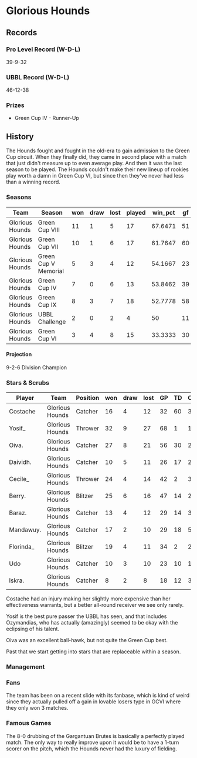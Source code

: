 # Glorious Hounds

## Records

### Pro Level Record (W-D-L)

39-9-32

### UBBL Record (W-D-L)

46-12-38

### Prizes

* Green Cup IV - Runner-Up 

## History

The Hounds fought and fought in the old-era to gain admission to the Green Cup circuit. When they finally did, they came in second place with a match that just didn't measure up to even average play. And then it was the last season to be played. The Hounds couldn't make their new lineup of rookies play worth a damn in Green Cup VI, but since then they've never had less than a winning record.

### Seasons

| Team            | Season               | won  | draw | lost | played | win_pct | gf   | ga   | cas  | tcdiff | ff   |
|-----------------|----------------------|------|------|------|--------|---------|------|------|------|--------|------|
| Glorious Hounds | Green Cup VIII       |   11 |    1 |    5 |     17 | 67.6471 |   51 |   27 |   11 |    -20 |    2 |
| Glorious Hounds | Green Cup VII        |   10 |    1 |    6 |     17 | 61.7647 |   60 |   37 |   16 |    -18 |    3 |
| Glorious Hounds | Green Cup V Memorial |    5 |    3 |    4 |     12 | 54.1667 |   23 |   16 |   14 |     -6 |   -2 |
| Glorious Hounds | Green Cup IV         |    7 |    0 |    6 |     13 | 53.8462 |   39 |   35 |   14 |     -9 |    0 |
| Glorious Hounds | Green Cup IX         |    8 |    3 |    7 |     18 | 52.7778 |   58 |   49 |   14 |    -22 |   -1 |
| Glorious Hounds | UBBL Challenge       |    2 |    0 |    2 |      4 |      50 |   11 |   12 |    2 |     -8 |    1 |
| Glorious Hounds | Green Cup VI         |    3 |    4 |    8 |     15 | 33.3333 |   30 |   33 |   15 |    -13 |    1 |

#### Projection

9-2-6 Division Champion

### Stars & Scrubs

| Player       | Team        | Position  | won  | draw | lost | GP   | TD   | Comp | Ints | BH   | SI   | Ki   | MVP  | SPP  |
|--------------|-------------|---------------|------|------|------|------|------|------|------|------|------|------|------|------|
| Costache  | Glorious Hounds | Catcher  |   16 |    4 |   12 |   32 |   60 |    3 |    0 |    0 |    0 |    0 |    2 |  193 |
| Yosif_    | Glorious Hounds | Thrower  |   32 |    9 |   27 |   68 |    1 |  159 |    2 |    0 |    0 |    0 |    2 |  176 |
| Oiva.     | Glorious Hounds | Catcher  |   27 |    8 |   21 |   56 |   30 |   29 |    8 |    3 |    0 |    0 |    3 |  156 |
| Daividh.  | Glorious Hounds | Catcher  |   10 |    5 |   11 |   26 |   17 |    2 |    1 |    1 |    1 |    0 |    4 |   79 |
| Cecile_   | Glorious Hounds | Thrower  |   24 |    4 |   14 |   42 |    2 |   34 |    1 |    1 |    0 |    0 |    7 |   79 |
| Berry.    | Glorious Hounds | Blitzer  |   25 |    6 |   16 |   47 |   14 |    2 |    0 |    4 |    1 |    2 |    4 |   78 |
| Baraz.    | Glorious Hounds | Catcher  |   13 |    4 |   12 |   29 |   14 |    3 |    2 |    1 |    1 |    1 |    4 |   75 |
| Mandawuy. | Glorious Hounds | Catcher  |   17 |    2 |   10 |   29 |   18 |    5 |    1 |    1 |    0 |    0 |    1 |   68 |
| Florinda_ | Glorious Hounds | Blitzer  |   19 |    4 |   11 |   34 |    2 |    2 |    2 |    3 |    2 |    2 |    7 |   61 |
| Udo       | Glorious Hounds | Catcher  |   10 |    3 |   10 |   23 |   10 |   14 |    0 |    1 |    0 |    0 |    3 |   61 |
| Iskra.    | Glorious Hounds | Catcher  |    8 |    2 |    8 |   18 |   12 |    3 |    0 |    1 |    0 |    0 |    1 |   46 |

Costache had an injury making her slightly more expensive than her effectiveness warrants, but a better all-round receiver we see only rarely.

Yosif is the best pure passer the UBBL has seen, and that includes Ozymandias, who has actually (amazingly) seemed to be okay with the eclipsing of his talent.

Oiva was an excellent ball-hawk, but not quite the Green Cup best.

Past that we start getting into stars that are replaceable within a season.  

### Management

### Fans

The team has been on a recent slide with its fanbase, which is kind of weird since they actually pulled off a gain in lovable losers type in GCVI where they only won 3 matches.

### Famous Games

The 8-0 drubbing of the Gargantuan Brutes is basically a perfectly played match. The only way to really improve upon it would be to have a 1-turn scorer on the pitch, which the Hounds never had the luxury of fielding.
